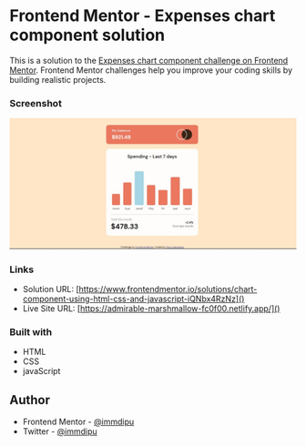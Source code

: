 # Frontend Mentor - Expenses chart component solution

This is a solution to the [Expenses chart component challenge on Frontend Mentor](https://www.frontendmentor.io/challenges/expenses-chart-component-e7yJBUdjwt). Frontend Mentor challenges help you improve your coding skills by building realistic projects.

### Screenshot

![](./images/Screenshot.jpg)

### Links

- Solution URL: [https://www.frontendmentor.io/solutions/chart-component-using-html-css-and-javascript-iQNbx4RzNz]()
- Live Site URL: [https://admirable-marshmallow-fc0f00.netlify.app/]()

### Built with

- HTML
- CSS
- javaScript

## Author

- Frontend Mentor - [@immdipu](https://www.frontendmentor.io/profile/immdipu)
- Twitter - [@immdipu](https://www.twitter.com/immdipu)
